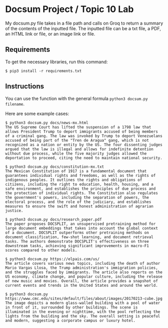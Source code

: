 # Docsum Project / Topic 10 Lab

My docsum.py file takes in a file path and calls on Groq to return a summary of the contents of the inputted file. The inputted file can be a txt file, a PDF, an HTML link or file, or an image link or file.


## Requirements
To get the necessary libraries, run this command:
```
$ pip3 install -r requirements.txt
```


## Instructions
You can use the function with the general formula ```python3 docsum.py filename```.

Here are some example cases:

```
$ python3 docsum.py docs/news-mx.html
The US Supreme Court has lifted the suspension of a 1798 law that allows President Trump to deport immigrants accused of being members of a criminal gang. The law was invoked by Trump to deport Venezuelans accused of being part of the "Tren de Aragua" gang, which is not recognized as a nation or entity by the US. The four dissenting judges argued that the law is illegal and allows for indefinite detention without due process, while the five majority judges allowed the deportation to proceed, citing the need to maintain national security.
```
```
$ python3 docsum.py docs/constitution-mx.txt
The Mexican Constitution of 1917 is a fundamental document that guarantees individual rights and freedoms, as well as the rights of indigenous peoples. It outlines the rights and obligations of citizens, including the right to education, health, housing, and a safe environment, and establishes the principles of due process and the protection of individual rights. The Constitution also regulates the government's powers, including the separation of powers, the electoral process, and the role of the judiciary, and establishes measures to ensure the swift and honest administration of agrarian justice.
```
```
$ python3 docsum.py docs/research_paper.pdf
The paper proposes DOCSPLIT, an unsupervised pretraining method for large document embeddings that takes into account the global context of a document. DOCSPLIT outperforms other pretraining methods on document classification, few-shot learning, and document retrieval tasks. The authors demonstrate DOCSPLIT's effectiveness on three downstream tasks, achieving significant improvements in macro-F1 scores compared to other models.
```
```
$ python3 docsum.py https://elpais.com/us/
The article covers various news topics, including the death of author Mario Vargas Llosa, the Trump administration's immigration policies, and the struggles faced by immigrants. The article also reports on the US economy, climate change, and popular culture, including the release of new music and movies. Overall, the article provides a snapshot of current events and trends in the United States and around the world.
```
```
$ python3 docsum.py https://www.cmc.edu/sites/default/files/about/images/20170213-cube.jpg
The image depicts a modern glass-walled building with a pool of water in front of it, surrounded by other buildings. The scene is illuminated in the evening or nighttime, with the pool reflecting the lights from the building and the sky. The overall setting is peaceful and modern, suggesting a corporate campus or luxury hotel.
```